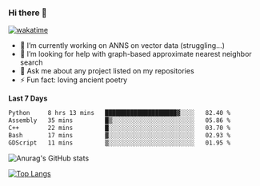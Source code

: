 ### Hi there 👋

[![wakatime](https://wakatime.com/badge/user/8906da98-c623-4aff-ac00-99cb42e09b38.svg)](https://wakatime.com/@8906da98-c623-4aff-ac00-99cb42e09b38)

- 🔭 I’m currently working on ANNS on vector data (struggling...)
- 🤔 I’m looking for help with graph-based approximate nearest neighbor search
- 💬 Ask me about any project listed on my repositories
- ⚡ Fun fact: loving ancient poetry


**Last 7 Days**
<!--START_SECTION:waka-->

```txt
Python     8 hrs 13 mins   ████████████████████▓░░░░   82.40 %
Assembly   35 mins         █▒░░░░░░░░░░░░░░░░░░░░░░░   05.86 %
C++        22 mins         █░░░░░░░░░░░░░░░░░░░░░░░░   03.70 %
Bash       17 mins         ▓░░░░░░░░░░░░░░░░░░░░░░░░   02.93 %
GDScript   11 mins         ▒░░░░░░░░░░░░░░░░░░░░░░░░   01.95 %
```

<!--END_SECTION:waka-->

![Anurag's GitHub stats](https://github-readme-stats.vercel.app/api?username=matchyc&count_private=true&show_icons=true&theme=vue)

[![Top Langs](https://github-readme-stats.vercel.app/api/top-langs/?username=matchyc&langs_count=4&&hide=perl,raku,html,javascript,shell,roff,prolog)](https://github.com/anuraghazra/github-readme-stats)
